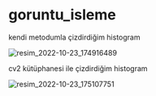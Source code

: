 # goruntu_isleme

kendi metodumla çizdirdiğim histogram

![resim_2022-10-23_174916489](https://user-images.githubusercontent.com/104938264/197398886-8012821d-4a30-4937-9012-32910579c089.png)

cv2 kütüphanesi ile çizdirdiğim histogram

![resim_2022-10-23_175107751](https://user-images.githubusercontent.com/104938264/197398965-b3b209dd-33ae-4a25-ba0f-744b6ca05753.png)

